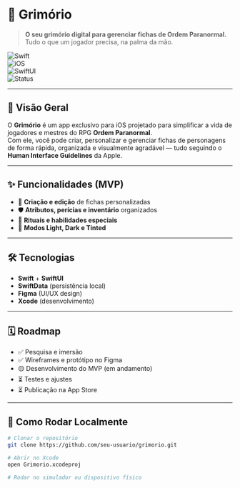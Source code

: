 # 📜 Grimório  
> **O seu grimório digital para gerenciar fichas de Ordem Paranormal.**  
> Tudo o que um jogador precisa, na palma da mão.

![Swift](https://img.shields.io/badge/Swift-FA7343?style=for-the-badge&logo=swift&logoColor=white)  
![iOS](https://img.shields.io/badge/iOS-000000?style=for-the-badge&logo=apple&logoColor=white)  
![SwiftUI](https://img.shields.io/badge/SwiftUI-1575F9?style=for-the-badge&logo=swift&logoColor=white)  
![Status](https://img.shields.io/badge/Status-Em%20Desenvolvimento-yellow?style=for-the-badge)

---

## 🎯 Visão Geral
O **Grimório** é um app exclusivo para iOS projetado para simplificar a vida de jogadores e mestres do RPG **Ordem Paranormal**.  
Com ele, você pode criar, personalizar e gerenciar fichas de personagens de forma rápida, organizada e visualmente agradável — tudo seguindo o **Human Interface Guidelines** da Apple.  

---

## ✨ Funcionalidades (MVP)
- 📝 **Criação e edição** de fichas personalizadas  
- 🛡 **Atributos, perícias e inventário** organizados  
- 📜 **Rituais e habilidades especiais**  
- 🎨 **Modos Light, Dark e Tinted**  

---

## 🛠 Tecnologias
- **Swift** + **SwiftUI**
- **SwiftData** (persistência local)
- **Figma** (UI/UX design)
- **Xcode** (desenvolvimento)

---

## 🗓 Roadmap
- ✅ Pesquisa e imersão  
- ✅ Wireframes e protótipo no Figma  
- 🟡 Desenvolvimento do MVP (em andamento)  
- ⏳ Testes e ajustes  
- ⏳ Publicação na App Store  

---

## 🚀 Como Rodar Localmente
```bash
# Clonar o repositório
git clone https://github.com/seu-usuario/grimorio.git

# Abrir no Xcode
open Grimorio.xcodeproj

# Rodar no simulador ou dispositivo físico
